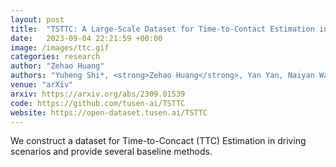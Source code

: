 ```yaml
---
layout: post
title:  "TSTTC: A Large-Scale Dataset for Time-to-Contact Estimation in Driving Scenarios"
date:   2023-09-04 22:21:59 +00:00
image: /images/ttc.gif
categories: research
author: "Zehao Huang"
authors: "Yuheng Shi*, <strong>Zehao Huang</strong>, Yan Yan, Naiyan Wang, Xiaojie Guo"
venue: "arXiv"
arxiv: https://arxiv.org/abs/2309.01539
code: https://github.com/tusen-ai/TSTTC
website: https://open-dataset.tusen.ai/TSTTC
---
```

We construct a dataset for Time-to-Concact (TTC) Estimation in driving scenarios and provide several baseline methods.